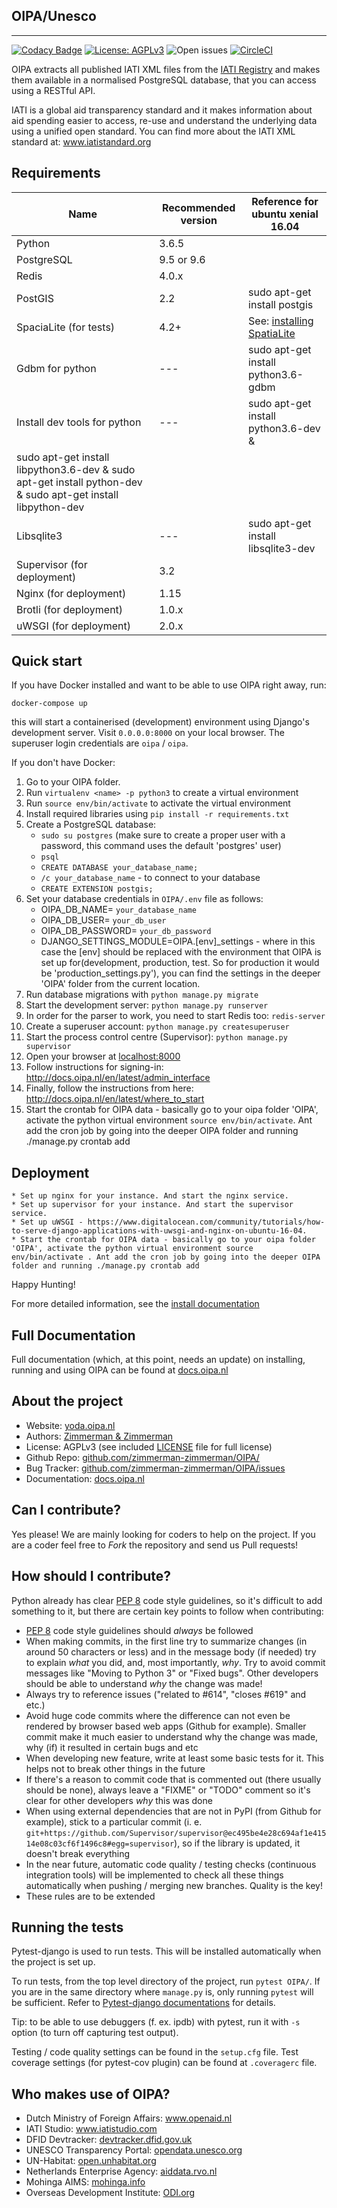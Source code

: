 ## OIPA/Unesco
--------

[![Codacy Badge](https://api.codacy.com/project/badge/Coverage/66a6772e1f264199830b01a86f9a2b47)](https://www.codacy.com/app/eimantas_4/OIPA?utm_source=github.com&utm_medium=referral&utm_content=zimmerman-zimmerman/OIPA&utm_campaign=Badge_Coverage)
[![License: AGPLv3](https://img.shields.io/badge/License-AGPL%20v3-blue.svg)](https://github.com/zimmerman-zimmerman/OIPA/blob/master/LICENSE.MD)
![Open issues](https://img.shields.io/github/issues/zimmerman-zimmerman/OIPA.svg?style=flat)
[![CircleCI](https://circleci.com/gh/zimmerman-zimmerman/OIPA.svg?style=svg)](https://circleci.com/gh/zimmerman-zimmerman/OIPA)


OIPA extracts all published IATI XML files from the [IATI Registry](http://www.iatiregistry.org/publisher) and makes them available in a normalised PostgreSQL database, that you can access using a RESTful API.

IATI is a global aid transparency standard and it makes information about aid spending easier to access, re-use and understand the underlying data using a unified open standard. You can find more about the IATI XML standard at: <a href="http://www.iatistandard.org" target="_blank">www.iatistandard.org</a>

## Requirements

| Name                   | Recommended version | Reference for ubuntu xenial 16.04 |
| ---                    | ---       | ---                 | 
| Python                 | 3.6.5     | <a href="http://ubuntuhandbook.org/index.php/2017/07/install-python-3-6-1-in-ubuntu-16-04-lts/"/> |
| PostgreSQL             | 9.5 or 9.6 | <a href="https://www.digitalocean.com/community/tutorials/how-to-install-and-use-postgresql-on-ubuntu-16-04"/> |
| Redis                  | 4.0.x     | <a href="https://tecadmin.net/install-redis-ubuntu/"/> |
| PostGIS                | 2.2 | sudo apt-get install postgis |
| SpaciaLite (for tests) | 4.2+ | See: <a href="https://docs.djangoproject.com/en/2.0/ref/contrib/gis/install/spatialite/">installing SpatiaLite</a> |
| Gdbm for python | --- | sudo apt-get install python3.6-gdbm |
| Install dev tools for python | --- | sudo apt-get install python3.6-dev & 
sudo apt-get install libpython3.6-dev & sudo apt-get install python-dev & sudo apt-get install libpython-dev |
| Libsqlite3 | --- | sudo apt-get install libsqlite3-dev |
| Supervisor (for deployment) | 3.2 | <a href="https://www.digitalocean.com/community/tutorials/how-to-install-and-manage-supervisor-on-ubuntu-and-debian-vps"/> |
| Nginx (for deployment) | 1.15 | <a href="https://www.digitalocean.com/community/tutorials/how-to-install-nginx-on-ubuntu-16-04 "/> | 
| Brotli (for deployment) | 1.0.x | <a href="https://www.howtoinstall.co/en/ubuntu/xenial/brotli"/> | 
| uWSGI (for deployment) | 2.0.x | <a href="https://www.digitalocean.com/community/tutorials/how-to-serve-django-applications-with-uwsgi-and-nginx-on-ubuntu-16-04"/> |



## Quick start

If you have Docker installed and want to be able to use OIPA right away, run:

```
docker-compose up
```

this will start a containerised (development) environment using Django's development server. Visit `0.0.0.0:8000` on your local browser. The superuser login credentials are `oipa` / `oipa`.

If you don't have Docker:

1. Go to your OIPA folder.
2. Run ```virtualenv <name> -p python3``` to create a virtual environment
3. Run ```source env/bin/activate``` to activate the virtual environment
4. Install required libraries using ```pip install -r requirements.txt```
5. Create a PostgreSQL database:
    * ```sudo su postgres```  (make sure to create a proper user with a password, this command uses the default 'postgres' user)
    * ```psql```
    * ```CREATE DATABASE your_database_name;```
    * ```/c your_database_name``` - to connect to your database
    * ```CREATE EXTENSION postgis;``` 
6. Set your database credentials in ```OIPA/.env``` file as follows:
   * OIPA_DB_NAME= ```your_database_name```
   * OIPA_DB_USER= ```your_db_user```
   * OIPA_DB_PASSWORD= ```your_db_password```
   * DJANGO_SETTINGS_MODULE=OIPA.[env]_settings - where in this case the [env] should be replaced with the environment that     OIPA is set up for(development, production, test. So for production it would be 'production_settings.py'), you can find     the settings in the deeper 'OIPA' folder from the current location.
7. Run database migrations with ```python manage.py migrate```
8. Start the development server: ```python manage.py runserver```
8. In order for the parser to work, you need to start Redis too: ```redis-server```
9. Create a superuser account: `python manage.py createsuperuser`
10. Start the process control centre (Supervisor): ```python manage.py supervisor```
11. Open your browser at <a href="http://localhost:8000" target="_blank">localhost:8000</a>
12. Follow instructions for signing-in: <a href="http://docs.oipa.nl/en/latest/admin_interface/" target="_blank">http://docs.oipa.nl/en/latest/admin_interface</a>
13. Finally, follow the instructions from here: <a href="http://docs.oipa.nl/en/latest/where_to_start/" target="_blank">http://docs.oipa.nl/en/latest/where_to_start</a>
14. Start the crontab for OIPA data - basically go to your oipa folder 'OIPA', activate the python virtual environment ```source env/bin/activate```. Ant add the cron job by going into the deeper OIPA folder and running ./manage.py crontab add

## Deployment

    * Set up nginx for your instance. And start the nginx service.
    * Set up supervisor for your instance. And start the supervisor service.
    * Set up uWSGI - https://www.digitalocean.com/community/tutorials/how-to-serve-django-applications-with-uwsgi-and-nginx-on-ubuntu-16-04. 
    * Start the crontab for OIPA data - basically go to your oipa folder 'OIPA', activate the python virtual environment source env/bin/activate . Ant add the cron job by going into the deeper OIPA folder and running ./manage.py crontab add 

Happy Hunting!

For more detailed information, see the [install documentation](http://docs.oipa.nl/en/latest/installing/)


## Full Documentation

Full documentation (which, at this point, needs an update) on installing, running and using OIPA can be found at <a href="http://docs.oipa.nl" target="_blank">docs.oipa.nl</a>


## About the project
* Website:         <a href="https://yoda.oipa.nl" target="_blank">yoda.oipa.nl</a>
* Authors:          <a href="https://www.zimmermanzimmerman.nl/" target="_blank">Zimmerman & Zimmerman</a>
* License:          AGPLv3 (see included <a href="https://github.com/zimmerman-zimmerman/OIPA/blob/master/LICENSE.MD" target="_blank">LICENSE</a> file for full license)
* Github Repo:      <a href="https://github.com/zimmerman-zimmerman/OIPA/" target="_blank">github.com/zimmerman-zimmerman/OIPA/</a>
* Bug Tracker:      <a href="https://github.com/zimmerman-zimmerman/OIPA/issues" target="_blank">github.com/zimmerman-zimmerman/OIPA/issues</a>
* Documentation:    <a href="https://github.com/zimmerman-zimmerman/OIPA/wiki" target="_blank">docs.oipa.nl</a>


## Can I contribute?

Yes please! We are mainly looking for coders to help on the project. If you are a coder feel free to *Fork* the repository and send us Pull requests!

## How should I contribute?

Python already has clear <a href="https://www.python.org/dev/peps/pep-0008/" target="_blank">PEP 8</a> code style guidelines, so it's difficult to add something to it, but there are certain key points to follow when contributing:

* <a href="https://www.python.org/dev/peps/pep-0008/" target="_blank">PEP 8</a> code style guidelines should _always_ be followed
* When making commits, in the first line try to summarize changes (in around 50 characters or less) and in the message body (if needed) try to explain _what_ you did, and, most importantly, _why_. Try to avoid commit messages like "Moving to Python 3" or "Fixed bugs". Other developers should be able to understand _why_ the change was made!
* Always try to reference issues ("related to #614", "closes #619" and etc.)
* Avoid huge code commits where the difference can not even be rendered by browser based web apps (Github for example). Smaller commit make it much easier to understand why the change was made, why (if) it resulted in certain bugs and etc
* When developing new feature, write at least some basic tests for it. This helps not to break other things in the future
* If there's a reason to commit code that is commented out (there usually should be none), always leave a "FIXME" or "TODO" comment so it's clear for other developers _why_ this was done
* When using external dependencies that are not in PyPI (from Github for example), stick to a particular commit (i. e. `git+https://github.com/Supervisor/supervisor@ec495be4e28c694af1e41514e08c03cf6f1496c8#egg=supervisor`), so if the library is updated, it doesn't break everything
* In the near future, automatic code quality / testing checks (continuous integration tools) will be implemented to check all these things automatically when pushing / merging new branches. Quality is the key!
* These rules are to be extended

## Running the tests
Pytest-django is used to run tests. This will be installed automatically when the project is set up.

To run tests, from the top level directory of the project, run ```pytest OIPA/```. If you are in the same directory where ```manage.py``` is, only running ```pytest``` will be sufficient. Refer to <a href="https://pytest-django.readthedocs.io/en/latest/#" target="_blank">Pytest-django documentations</a> for details.

Tip: to be able to use debuggers (f. ex. ipdb) with pytest, run it with `-s` option (to turn off capturing test output).

Testing / code quality settings can be found in the `setup.cfg` file. Test coverage settings (for pytest-cov plugin) can be found at `.coveragerc` file.


## Who makes use of OIPA?
* Dutch Ministry of Foreign Affairs:         <a href="https://www.openaid.nl" target="_blank">www.openaid.nl</a>
* IATI Studio:                               <a href="https://www.iatistudio.com/" target="_blank">www.iatistudio.com</a>
* DFID Devtracker:                           <a href="https://devtracker.dfid.gov.uk/" target="_blank">devtracker.dfid.gov.uk</a>
* UNESCO Transparency Portal:                <a href="https://opendata.unesco.org" target="_blank">opendata.unesco.org</a>
* UN-Habitat:                                <a href="http://open.unhabitat.org" target="_blank">open.unhabitat.org</a>
* Netherlands Enterprise Agency:             <a href="https://aiddata.rvo.nl/" target="_blank">aiddata.rvo.nl</a>
* Mohinga AIMS:                              <a href="http://mohinga.info/en/" target="_blank">mohinga.info</a>
* Overseas Development Institute:            <a href="https://transparency.odi.org/" target="_blank">ODI.org</a>
